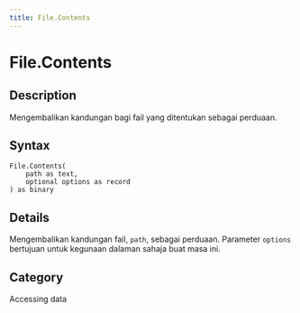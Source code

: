 ```yaml
---
title: File.Contents
---
```


# File.Contents


## Description

Mengembalikan kandungan bagi fail yang ditentukan sebagai perduaan.


## Syntax

```powerquery
File.Contents(
    path as text,
    optional options as record
) as binary
```


## Details

Mengembalikan kandungan fail, <code>path</code>, sebagai perduaan. Parameter <code>options</code> bertujuan untuk kegunaan dalaman sahaja buat masa ini.



## Category
Accessing data

